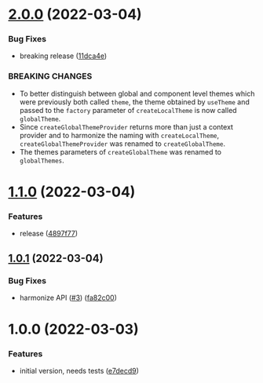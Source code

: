 # [2.0.0](https://github.com/strangedev/styled-components-theming/compare/1.1.0...2.0.0) (2022-03-04)


### Bug Fixes

* breaking release ([11dca4e](https://github.com/strangedev/styled-components-theming/commit/11dca4e7bea9be8f50df4ad871bcf4076785b8e2))


### BREAKING CHANGES

* To better distinguish between global and component level themes which were previously both called `theme`, the theme obtained by `useTheme` and passed to the `factory` parameter of `createLocalTheme` is now called `globalTheme`.
* Since `createGlobalThemeProvider` returns more than just a context provider and to harmonize the naming with `createLocalTheme`, `createGlobalThemeProvider` was renamed to `createGlobalTheme`.
* The themes parameters of `createGlobalTheme` was renamed to `globalThemes`.

# [1.1.0](https://github.com/strangedev/styled-components-theming/compare/1.0.1...1.1.0) (2022-03-04)


### Features

* release ([4897f77](https://github.com/strangedev/styled-components-theming/commit/4897f7754e05034acd1a2bae8f5422613f6298e6))

## [1.0.1](https://github.com/strangedev/styled-components-theming/compare/1.0.0...1.0.1) (2022-03-04)


### Bug Fixes

* harmonize API ([#3](https://github.com/strangedev/styled-components-theming/issues/3)) ([fa82c00](https://github.com/strangedev/styled-components-theming/commit/fa82c00cd7616dcebf724d8e8496df21758aa10f))

# 1.0.0 (2022-03-03)


### Features

* initial version, needs tests ([e7decd9](https://github.com/strangedev/styled-components-theming/commit/e7decd95febc2ce15c26b38f7b2de21fe30b227b))
